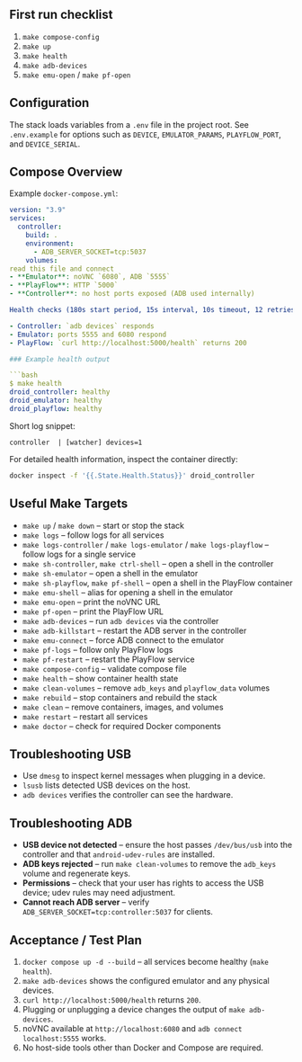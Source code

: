 ## First run checklist

1. `make compose-config`
2. `make up`
3. `make health`
4. `make adb-devices`
5. `make emu-open` / `make pf-open`

## Configuration

The stack loads variables from a `.env` file in the project root. See `.env.example` for options such as `DEVICE`, `EMULATOR_PARAMS`, `PLAYFLOW_PORT`, and `DEVICE_SERIAL`.

## Compose Overview

Example `docker-compose.yml`:

```yaml
version: "3.9"
services:
  controller:
    build: .
    environment:
      - ADB_SERVER_SOCKET=tcp:5037
    volumes:
read this file and connect
- **Emulator**: noVNC `6080`, ADB `5555`
- **PlayFlow**: HTTP `5000`
- **Controller**: no host ports exposed (ADB used internally)

Health checks (180s start period, 15s interval, 10s timeout, 12 retries):

- Controller: `adb devices` responds
- Emulator: ports 5555 and 6080 respond
- PlayFlow: `curl http://localhost:5000/health` returns 200

### Example health output

```bash
$ make health
droid_controller: healthy
droid_emulator: healthy
droid_playflow: healthy
```

Short log snippet:

```text
controller  | [watcher] devices=1
```

For detailed health information, inspect the container directly:

```bash
docker inspect -f '{{.State.Health.Status}}' droid_controller
```

## Useful Make Targets

- `make up` / `make down` – start or stop the stack
- `make logs` – follow logs for all services
- `make logs-controller` / `make logs-emulator` / `make logs-playflow` – follow logs for a single service
- `make sh-controller`, `make ctrl-shell` – open a shell in the controller
- `make sh-emulator` – open a shell in the emulator
- `make sh-playflow`, `make pf-shell` – open a shell in the PlayFlow container
- `make emu-shell` – alias for opening a shell in the emulator
- `make emu-open` – print the noVNC URL
- `make pf-open` – print the PlayFlow URL
- `make adb-devices` – run `adb devices` via the controller
- `make adb-killstart` – restart the ADB server in the controller
- `make emu-connect` – force ADB connect to the emulator
- `make pf-logs` – follow only PlayFlow logs
- `make pf-restart` – restart the PlayFlow service
- `make compose-config` – validate compose file
- `make health` – show container health state
- `make clean-volumes` – remove `adb_keys` and `playflow_data` volumes
- `make rebuild` – stop containers and rebuild the stack
- `make clean` – remove containers, images, and volumes
- `make restart` – restart all services
- `make doctor` – check for required Docker components

## Troubleshooting USB

- Use `dmesg` to inspect kernel messages when plugging in a device.
- `lsusb` lists detected USB devices on the host.
- `adb devices` verifies the controller can see the hardware.

## Troubleshooting ADB

- **USB device not detected** – ensure the host passes `/dev/bus/usb` into the controller and that `android-udev-rules` are installed.
- **ADB keys rejected** – run `make clean-volumes` to remove the `adb_keys` volume and regenerate keys.
- **Permissions** – check that your user has rights to access the USB device; udev rules may need adjustment.
- **Cannot reach ADB server** – verify `ADB_SERVER_SOCKET=tcp:controller:5037` for clients.

## Acceptance / Test Plan

1. `docker compose up -d --build` – all services become healthy (`make health`).
2. `make adb-devices` shows the configured emulator and any physical devices.
3. `curl http://localhost:5000/health` returns `200`.
4. Plugging or unplugging a device changes the output of `make adb-devices`.
5. noVNC available at `http://localhost:6080` and `adb connect localhost:5555` works.
6. No host-side tools other than Docker and Compose are required.
